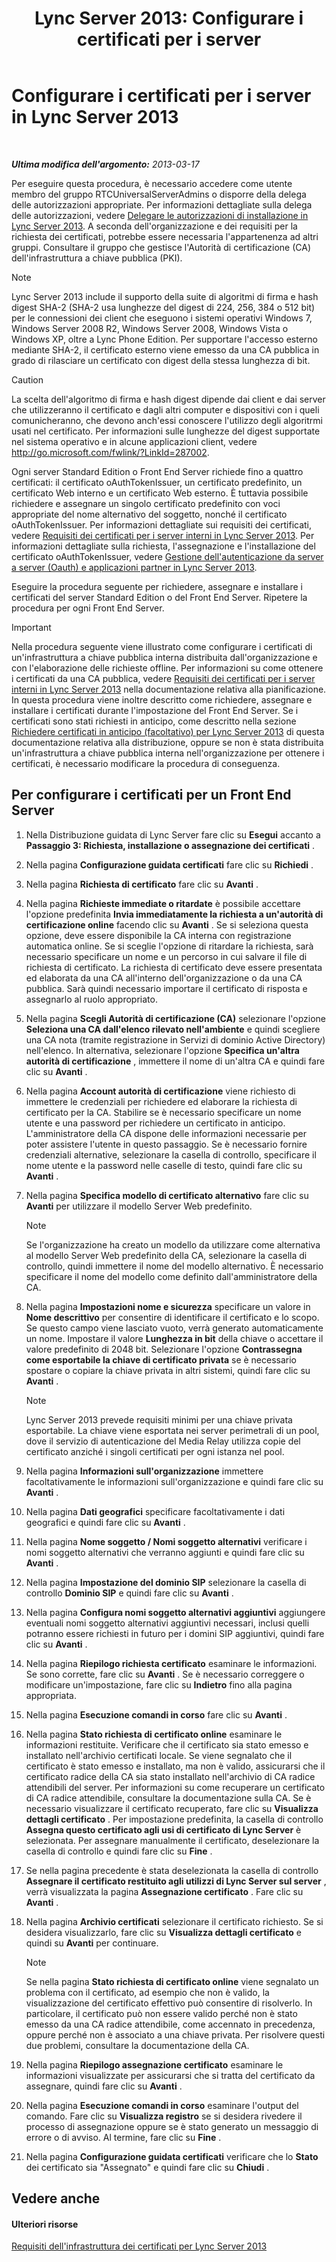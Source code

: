 ﻿---
title: 'Lync Server 2013: Configurare i certificati per i server'
TOCTitle: Configurare i certificati per i server
ms:assetid: e12e59b5-a146-4859-86ec-cabfc198c7b5
ms:mtpsurl: https://technet.microsoft.com/it-it/library/Gg398995(v=OCS.15)
ms:contentKeyID: 49302243
ms.date: 08/24/2015
mtps_version: v=OCS.15
ms.translationtype: HT
---

# Configurare i certificati per i server in Lync Server 2013

 

_**Ultima modifica dell'argomento:** 2013-03-17_

Per eseguire questa procedura, è necessario accedere come utente membro del gruppo RTCUniversalServerAdmins o disporre della delega delle autorizzazioni appropriate. Per informazioni dettagliate sulla delega delle autorizzazioni, vedere [Delegare le autorizzazioni di installazione in Lync Server 2013](lync-server-2013-delegate-setup-permissions.md). A seconda dell'organizzazione e dei requisiti per la richiesta dei certificati, potrebbe essere necessaria l'appartenenza ad altri gruppi. Consultare il gruppo che gestisce l'Autorità di certificazione (CA) dell'infrastruttura a chiave pubblica (PKI).


> [!NOTE]
> Lync Server 2013 include il supporto della suite di algoritmi di firma e hash digest SHA-2 (SHA-2 usa lunghezze del digest di 224, 256, 384 o 512 bit) per le connessioni dei client che eseguono i sistemi operativi Windows 7, Windows Server 2008 R2, Windows Server 2008, Windows Vista o Windows XP, oltre a Lync Phone Edition. Per supportare l'accesso esterno mediante SHA-2, il certificato esterno viene emesso da una CA pubblica in grado di rilasciare un certificato con digest della stessa lunghezza di bit.



> [!Caution]  
> La scelta dell'algoritmo di firma e hash digest dipende dai client e dai server che utilizzeranno il certificato e dagli altri computer e dispositivi con i queli comunicheranno, che devono anch'essi conoscere l'utilizzo degli algoritrmi usati nel certificato. Per informazioni sulle lunghezze del digest supportate nel sistema operativo e in alcune applicazioni client, vedere <a href="http://go.microsoft.com/fwlink/?linkid=287002">http://go.microsoft.com/fwlink/?LinkId=287002</a>.

Ogni server Standard Edition o Front End Server richiede fino a quattro certificati: il certificato oAuthTokenIssuer, un certificato predefinito, un certificato Web interno e un certificato Web esterno. È tuttavia possibile richiedere e assegnare un singolo certificato predefinito con voci appropriate del nome alternativo del soggetto, nonché il certificato oAuthTokenIssuer. Per informazioni dettagliate sui requisiti dei certificati, vedere [Requisiti dei certificati per i server interni in Lync Server 2013](lync-server-2013-certificate-requirements-for-internal-servers.md). Per informazioni dettagliate sulla richiesta, l'assegnazione e l'installazione del certificato oAuthTokenIssuer, vedere [Gestione dell'autenticazione da server a server (Oauth) e applicazioni partner in Lync Server 2013](lync-server-2013-managing-server-to-server-authentication-oauth-and-partner-applications.md).

Eseguire la procedura seguente per richiedere, assegnare e installare i certificati del server Standard Edition o del Front End Server. Ripetere la procedura per ogni Front End Server.

> [!important]  
> Nella procedura seguente viene illustrato come configurare i certificati di un'infrastruttura a chiave pubblica interna distribuita dall'organizzazione e con l'elaborazione delle richieste offline. Per informazioni su come ottenere i certificati da una CA pubblica, vedere <a href="lync-server-2013-certificate-requirements-for-internal-servers.md">Requisiti dei certificati per i server interni in Lync Server 2013</a> nella documentazione relativa alla pianificazione. In questa procedura viene inoltre descritto come richiedere, assegnare e installare i certificati durante l'impostazione del Front End Server. Se i certificati sono stati richiesti in anticipo, come descritto nella sezione <a href="lync-server-2013-request-certificates-in-advance-optional.md">Richiedere certificati in anticipo (facoltativo) per Lync Server 2013</a> di questa documentazione relativa alla distribuzione, oppure se non è stata distribuita un'infrastruttura a chiave pubblica interna nell'organizzazione per ottenere i certificati, è necessario modificare la procedura di conseguenza.

## Per configurare i certificati per un Front End Server

1.  Nella Distribuzione guidata di Lync Server fare clic su **Esegui** accanto a **Passaggio 3: Richiesta, installazione o assegnazione dei certificati** .

2.  Nella pagina **Configurazione guidata certificati** fare clic su **Richiedi** .

3.  Nella pagina **Richiesta di certificato** fare clic su **Avanti** .

4.  Nella pagina **Richieste immediate o ritardate** è possibile accettare l'opzione predefinita **Invia immediatamente la richiesta a un'autorità di certificazione online** facendo clic su **Avanti** . Se si seleziona questa opzione, deve essere disponibile la CA interna con registrazione automatica online. Se si sceglie l'opzione di ritardare la richiesta, sarà necessario specificare un nome e un percorso in cui salvare il file di richiesta di certificato. La richiesta di certificato deve essere presentata ed elaborata da una CA all'interno dell'organizzazione o da una CA pubblica. Sarà quindi necessario importare il certificato di risposta e assegnarlo al ruolo appropriato.

5.  Nella pagina **Scegli Autorità di certificazione (CA)** selezionare l'opzione **Seleziona una CA dall'elenco rilevato nell'ambiente** e quindi scegliere una CA nota (tramite registrazione in Servizi di dominio Active Directory) nell'elenco. In alternativa, selezionare l'opzione **Specifica un'altra autorità di certificazione** , immettere il nome di un'altra CA e quindi fare clic su **Avanti** .

6.  Nella pagina **Account autorità di certificazione** viene richiesto di immettere le credenziali per richiedere ed elaborare la richiesta di certificato per la CA. Stabilire se è necessario specificare un nome utente e una password per richiedere un certificato in anticipo. L'amministratore della CA dispone delle informazioni necessarie per poter assistere l'utente in questo passaggio. Se è necessario fornire credenziali alternative, selezionare la casella di controllo, specificare il nome utente e la password nelle caselle di testo, quindi fare clic su **Avanti** .

7.  Nella pagina **Specifica modello di certificato alternativo** fare clic su **Avanti** per utilizzare il modello Server Web predefinito.
    

    > [!NOTE]
    > Se l'organizzazione ha creato un modello da utilizzare come alternativa al modello Server Web predefinito della CA, selezionare la casella di controllo, quindi immettere il nome del modello alternativo. È necessario specificare il nome del modello come definito dall'amministratore della CA.



8.  Nella pagina **Impostazioni nome e sicurezza** specificare un valore in **Nome descrittivo** per consentire di identificare il certificato e lo scopo. Se questo campo viene lasciato vuoto, verrà generato automaticamente un nome. Impostare il valore **Lunghezza in bit** della chiave o accettare il valore predefinito di 2048 bit. Selezionare l'opzione **Contrassegna come esportabile la chiave di certificato privata** se è necessario spostare o copiare la chiave privata in altri sistemi, quindi fare clic su **Avanti** .
    

    > [!NOTE]
    > Lync Server 2013 prevede requisiti minimi per una chiave privata esportabile. La chiave viene esportata nei server perimetrali di un pool, dove il servizio di autenticazione del Media Relay utilizza copie del certificato anziché i singoli certificati per ogni istanza nel pool.



9.  Nella pagina **Informazioni sull'organizzazione** immettere facoltativamente le informazioni sull'organizzazione e quindi fare clic su **Avanti** .

10. Nella pagina **Dati geografici** specificare facoltativamente i dati geografici e quindi fare clic su **Avanti** .

11. Nella pagina **Nome soggetto / Nomi soggetto alternativi** verificare i nomi soggetto alternativi che verranno aggiunti e quindi fare clic su **Avanti** .

12. Nella pagina **Impostazione del dominio SIP** selezionare la casella di controllo **Dominio SIP** e quindi fare clic su **Avanti** .

13. Nella pagina **Configura nomi soggetto alternativi aggiuntivi** aggiungere eventuali nomi soggetto alternativi aggiuntivi necessari, inclusi quelli potranno essere richiesti in futuro per i domini SIP aggiuntivi, quindi fare clic su **Avanti** .

14. Nella pagina **Riepilogo richiesta certificato** esaminare le informazioni. Se sono corrette, fare clic su **Avanti** . Se è necessario correggere o modificare un'impostazione, fare clic su **Indietro** fino alla pagina appropriata.

15. Nella pagina **Esecuzione comandi in corso** fare clic su **Avanti** .

16. Nella pagina **Stato richiesta di certificato online** esaminare le informazioni restituite. Verificare che il certificato sia stato emesso e installato nell'archivio certificati locale. Se viene segnalato che il certificato è stato emesso e installato, ma non è valido, assicurarsi che il certificato radice della CA sia stato installato nell'archivio di CA radice attendibili del server. Per informazioni su come recuperare un certificato di CA radice attendibile, consultare la documentazione sulla CA. Se è necessario visualizzare il certificato recuperato, fare clic su **Visualizza dettagli certificato** . Per impostazione predefinita, la casella di controllo **Assegna questo certificato agli usi di certificato di Lync Server** è selezionata. Per assegnare manualmente il certificato, deselezionare la casella di controllo e quindi fare clic su **Fine** .

17. Se nella pagina precedente è stata deselezionata la casella di controllo **Assegnare il certificato restituito agli utilizzi di Lync Server sul server** , verrà visualizzata la pagina **Assegnazione certificato** . Fare clic su **Avanti** .

18. Nella pagina **Archivio certificati** selezionare il certificato richiesto. Se si desidera visualizzarlo, fare clic su **Visualizza dettagli certificato** e quindi su **Avanti** per continuare.
    

    > [!NOTE]
    > Se nella pagina <STRONG>Stato richiesta di certificato online</STRONG> viene segnalato un problema con il certificato, ad esempio che non è valido, la visualizzazione del certificato effettivo può consentire di risolverlo. In particolare, il certificato può non essere valido perché non è stato emesso da una CA radice attendibile, come accennato in precedenza, oppure perché non è associato a una chiave privata. Per risolvere questi due problemi, consultare la documentazione della CA.



19. Nella pagina **Riepilogo assegnazione certificato** esaminare le informazioni visualizzate per assicurarsi che si tratta del certificato da assegnare, quindi fare clic su **Avanti** .

20. Nella pagina **Esecuzione comandi in corso** esaminare l'output del comando. Fare clic su **Visualizza registro** se si desidera rivedere il processo di assegnazione oppure se è stato generato un messaggio di errore o di avviso. Al termine, fare clic su **Fine** .

21. Nella pagina **Configurazione guidata certificati** verificare che lo **Stato** dei certificato sia "Assegnato" e quindi fare clic su **Chiudi** .

## Vedere anche

#### Ulteriori risorse

[Requisiti dell'infrastruttura dei certificati per Lync Server 2013](lync-server-2013-certificate-infrastructure-requirements.md)

